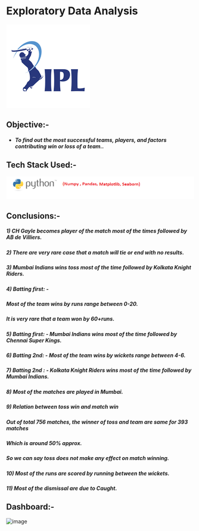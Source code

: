# Exploratory Data Analysis
![image](https://github.com/gauraishwarya/Project-Images/blob/main/IPL%20EDA%202.png?raw=true)



## Objective:-
- ##### To find out the most successful teams, players, and factors contributing win or loss of a team..
## Tech Stack Used:-
![Techstack](https://github.com/gauraishwarya/Project-Images/blob/main/IPL%20EDA.png?raw=true)
## Conclusions:-
##### 1) CH Gayle becomes player of the match most of the times followed by AB de Villiers.
##### 2) There are very rare case that a match will tie or end with no results.
##### 3) Mumbai Indians wins toss most of the time followed by Kolkata Knight Riders.
##### 4) Batting first: - 
##### Most of the team wins by runs range between 0-20.
##### It is very rare that a team won by 60+runs.

##### 5) Batting first: - Mumbai Indians wins most of the time followed by Chennai Super Kings.
##### 6) Batting 2nd: - Most of the team wins by wickets range between 4-6.
##### 7) Batting 2nd : - Kolkata Knight Riders wins most of the time followed by Mumbai Indians.
##### 8) Most of the matches are played in Mumbai.
##### 9) Relation between toss win and match win
  #####  Out of total 756 matches, the winner of toss and team are same for 393 matches
  #####  Which is around 50% approx.
  #####  So we can say toss does not make any effect on match winning.

##### 10) Most of the runs are scored by running between the wickets.
##### 11) Most of the dismissal are due to Caught.
## Dashboard:-
![image]()
